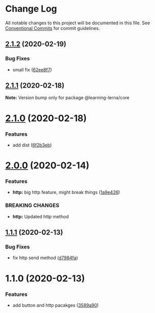 # Change Log

All notable changes to this project will be documented in this file.
See [Conventional Commits](https://conventionalcommits.org) for commit guidelines.

## [2.1.2](https://github.com/chrisventura/learning-lerna/compare/@learning-lerna/core@2.1.1...@learning-lerna/core@2.1.2) (2020-02-19)


### Bug Fixes

* small fix ([62ee8f7](https://github.com/chrisventura/learning-lerna/commit/62ee8f7))





## [2.1.1](https://github.com/chrisventura/learning-lerna/compare/@learning-lerna/core@2.1.0...@learning-lerna/core@2.1.1) (2020-02-18)

**Note:** Version bump only for package @learning-lerna/core





# [2.1.0](https://github.com/chrisventura/learning-lerna/compare/@learning-lerna/core@2.0.0...@learning-lerna/core@2.1.0) (2020-02-18)


### Features

* add dist ([6f2b3eb](https://github.com/chrisventura/learning-lerna/commit/6f2b3eb))





# [2.0.0](https://github.com/chrisventura/learning-lerna/compare/@learning-lerna/core@1.1.1...@learning-lerna/core@2.0.0) (2020-02-14)


### Features

* **http:** big http feature, might break things ([1a9e426](https://github.com/chrisventura/learning-lerna/commit/1a9e426))


### BREAKING CHANGES

* **http:** Updated http method





## [1.1.1](https://github.com/chrisventura/learning-lerna/compare/@learning-lerna/core@1.1.0...@learning-lerna/core@1.1.1) (2020-02-13)


### Bug Fixes

* fix http send method ([d7984fa](https://github.com/chrisventura/learning-lerna/commit/d7984fa))





# 1.1.0 (2020-02-13)


### Features

* add button and http pacakges ([3589a90](https://github.com/chrisventura/learning-lerna/commit/3589a90))
